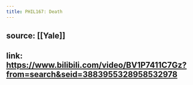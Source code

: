 ```yaml
---
title: PHIL167: Death
---
```


## source: [[Yale]]
## link: https://www.bilibili.com/video/BV1P7411C7Gz?from=search&seid=3883955328958532978
##

